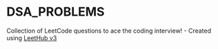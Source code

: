 # DSA_PROBLEMS
Collection of LeetCode questions to ace the coding interview! - Created using [LeetHub v3](https://github.com/raphaelheinz/LeetHub-3.0)
